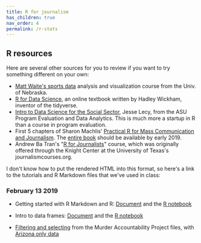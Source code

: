 ```yaml
---
title: R for journalism
has_children: true
nav_order: 4
permalink: /r-stats
---
```


## R resources

Here are several other sources for you to review if you want to try something different on your own:

* [Matt Waite's sports data](http://mattwaite.github.io/sports/index.html) analysis and visualization course from the Univ. of Nebraska.
* [R for Data Science](http://r4ds.had.co.nz/), an online textbook written by Hadley Wickham, inventor of the tidyverse.
* [Intro to Data Science for the Social Sector](https://ds4ps.github.io/Data-Science-Class/TEXTBOOK/docs/introduction-to-r.html), Jesse Lecy, from the ASU Program Evaluation and Data Analytics. This is much more a startup in R than a course in program evaluation.
* First 5 chapters of Sharon Machlis' [Practical R for Mass Communication and Journalism](http://www.machlis.com/R4Journalists/index.html). The [entire book](https://www.amazon.com/Practical-Mass-Communication-Journalism-Chapman/dp/1138726915) should be available by early 2019.
* Andrew Ba Tran's "[R for Journalists](https://learn.r-journalism.com/en/)" course, which was originally offered through the Knight Center at the University of Texas's journalismcourses.org.


I don't know how to put the rendered HTML into this format, so here's a link to the tutorials and R Markdown files that we've used in class:

### February 13 2019

* Getting started with R Markdown and R: [Document](r-notebooks.html)  and the  [R notebook](https://drive.google.com/open?id=18HInvkPeDYRg4Mf2LQwO_4vJ-2PX8oiD)

* Intro to data frames:  [Document](r-data-frames.html) and the [R notebook](https://drive.google.com/open?id=146tMPLag-npFXcJ68cpN1DghYJEsdYGs)

* [Filtering and selecting](02-murders-filter.html) from the Murder Accountability Project files, with [Arizona only data]({{site.baseurl}}/assets/data/r-data/murder_data.Rda)
